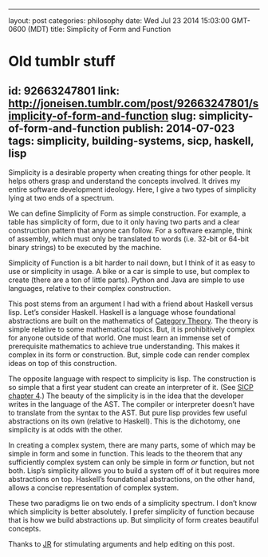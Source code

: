 ---
layout: post
categories: philosophy
date: Wed Jul 23 2014 15:03:00 GMT-0600 (MDT)
title: Simplicity of Form and Function

# Old tumblr stuff
id: 92663247801
link: http://joneisen.tumblr.com/post/92663247801/simplicity-of-form-and-function
slug: simplicity-of-form-and-function
publish: 2014-07-023
tags: simplicity, building-systems, sicp, haskell, lisp
--


Simplicity is a desirable property when creating things for other
people. It helps others grasp and understand the concepts involved. It
drives my entire software development ideology. Here, I give a two types
of simplicity lying at two ends of a spectrum.

We can define Simplicity of Form as simple construction. For example, a
table has simplicity of form, due to it only having two parts and a
clear construction pattern that anyone can follow. For a software
example, think of assembly, which must only be translated to words (i.e.
32-bit or 64-bit binary strings) to be executed by the machine.

Simplicity of Function is a bit harder to nail down, but I think of it
as easy to use or simplicity in usage. A bike or a car is simple to use,
but complex to create (there are a ton of little parts). Python and Java
are simple to use languages, relative to their complex construction.

This post stems from an argument I had with a friend about Haskell
versus lisp. Let’s consider Haskell. Haskell is a language whose
foundational abstractions are built on the mathematics of [Category
Theory](http://en.wikipedia.org/wiki/Category_theory). The theory is
simple relative to some mathematical topics. But, it is prohibitively
complex for anyone outside of that world. One must learn an immense set
of prerequisite mathematics to achieve true understanding. This makes it
complex in its form or construction. But, simple code can render complex
ideas on top of this construction.

The opposite language with respect to simplicity is lisp. The
construction is so simple that a first year student can create an
interpreter of it. (See [SICP](http://mitpress.mit.edu/sicp/) [chapter
4](http://mitpress.mit.edu/sicp/full-text/book/book-Z-H-25.html#%_chap_4).)
The beauty of the simplicity is in the idea that the developer writes in
the language of the AST. The compiler or interpreter doesn’t have to
translate from the syntax to the AST. But pure lisp provides few useful
abstractions on its own (relative to Haskell). This is the dichotomy,
one simplicity is at odds with the other.

In creating a complex system, there are many parts, some of which may be
simple in form and some in function. This leads to the theorem that any
sufficiently complex system can only be simple in form *or* function,
but not both. Lisp’s simplicity allows you to build a system off of it
but requires more abstractions on top. Haskell’s foundational
abstractions, on the other hand, allows a concise representation of
complex system.

These two paradigms lie on two ends of a simplicity spectrum. I don’t
know which simplicity is better absolutely. I prefer simplicity of
function because that is how we build abstractions up. But simplicity of
form creates beautiful concepts.

Thanks to [JR](http://twitter.com/runningskull) for stimulating
arguments and help editing on this post.

